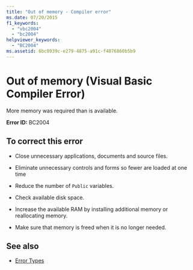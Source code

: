 ```yaml
---
title: "Out of memory - Compiler error"
ms.date: 07/20/2015
f1_keywords: 
  - "vbc2004"
  - "bc2004"
helpviewer_keywords: 
  - "BC2004"
ms.assetid: 6bc0939c-e279-4875-a91c-f4076860b5b9
---
```

# Out of memory (Visual Basic Compiler Error)
More memory was required than is available.  
  
 **Error ID:** BC2004  
  
## To correct this error  
  
- Close unnecessary applications, documents and source files.  
  
- Eliminate unnecessary controls and forms so fewer are loaded at one time  
  
- Reduce the number of `Public` variables.  
  
- Check available disk space.  
  
- Increase the available RAM by installing additional memory or reallocating memory.  
  
- Make sure that memory is freed when it is no longer needed.  
  
## See also

- [Error Types](../../../visual-basic/programming-guide/language-features/error-types.md)

